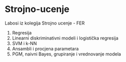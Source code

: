 # Strojno-ucenje
Labosi iz kolegija Strojno ucenje - FER

1. Regresija
2. Linearni diskriminativni modeli i logistička regresija
3. SVM i k-NN
4. Ansambli i procjena parametara
5. PGM, naivni Bayes, grupiranje i vrednovanje modela
